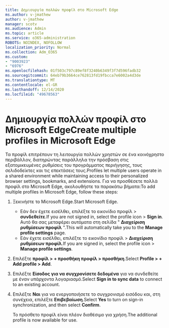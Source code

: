 ```yaml
---
title: Δημιουργία πολλών προφίλ στο Microsoft Edge
ms.author: v-jmathew
author: v-jmathew
manager: scotv
ms.audience: Admin
ms.topic: article
ms.service: o365-administration
ROBOTS: NOINDEX, NOFOLLOW
localization_priority: Normal
ms.collection: Adm_O365
ms.custom:
- "9003923"
- "6976"
ms.openlocfilehash: 01f503c797c89ef8f3240b6349f3f7d596fadb32
ms.sourcegitcommit: 64eb79b3664ce762813fd19fbcca7e6002a4d3de
ms.translationtype: MT
ms.contentlocale: el-GR
ms.lasthandoff: 12/14/2020
ms.locfileid: "49678563"
---
```

# <a name="create-multiple-profiles-in-microsoft-edge"></a><span data-ttu-id="18eeb-102">Δημιουργία πολλών προφίλ στο Microsoft Edge</span><span class="sxs-lookup"><span data-stu-id="18eeb-102">Create multiple profiles in Microsoft Edge</span></span>

<span data-ttu-id="18eeb-103">Τα προφίλ επιτρέπουν τη λειτουργία πολλών χρηστών σε ένα κοινόχρηστο περιβάλλον, διατηρώντας παράλληλα την πρόσβαση στις εξατομικευμένες ρυθμίσεις του προγράμματος περιήγησης, τους σελιδοδείκτες και τις επεκτάσεις τους.</span><span class="sxs-lookup"><span data-stu-id="18eeb-103">Profiles let multiple users operate in a shared environment while maintaining access to their personalized browser settings, bookmarks, and extensions.</span></span> <span data-ttu-id="18eeb-104">Για να προσθέσετε πολλά προφίλ στο Microsoft Edge, ακολουθήστε τα παρακάτω βήματα:</span><span class="sxs-lookup"><span data-stu-id="18eeb-104">To add multiple profiles in Microsoft Edge, follow these steps:</span></span>

1. <span data-ttu-id="18eeb-105">Ξεκινήστε το Microsoft Edge.</span><span class="sxs-lookup"><span data-stu-id="18eeb-105">Start Microsoft Edge.</span></span>
    - <span data-ttu-id="18eeb-106">Εάν δεν έχετε εισέλθει, επιλέξτε το εικονίδιο προφίλ > **συνδεθείτε**.</span><span class="sxs-lookup"><span data-stu-id="18eeb-106">If you are not signed in, select the profile icon > **Sign in**.</span></span> <span data-ttu-id="18eeb-107">Αυτό θα σας μεταφέρει αυτόματα στη σελίδα " **Διαχείριση ρυθμίσεων προφίλ** ".</span><span class="sxs-lookup"><span data-stu-id="18eeb-107">This will automatically take you to the **Manage profile settings** page.</span></span>
    - <span data-ttu-id="18eeb-108">Εάν έχετε εισέλθει, επιλέξτε το εικονίδιο προφίλ > **Διαχείριση ρυθμίσεων προφίλ**.</span><span class="sxs-lookup"><span data-stu-id="18eeb-108">If you are signed in, select the profile icon > **Manage profile settings**.</span></span>
2. <span data-ttu-id="18eeb-109">Επιλέξτε **προφίλ > + προσθήκη προφίλ > προσθήκη**.</span><span class="sxs-lookup"><span data-stu-id="18eeb-109">Select **Profile > + Add profile > Add**.</span></span>
3. <span data-ttu-id="18eeb-110">Επιλέξτε **Είσοδος για να συγχρονίσετε δεδομένα** για να συνδεθείτε με έναν υπάρχοντα λογαριασμό.</span><span class="sxs-lookup"><span data-stu-id="18eeb-110">Select **Sign in to sync data** to connect to an existing account.</span></span>
4. <span data-ttu-id="18eeb-111">Επιλέξτε **Ναι** για να ενεργοποιήσετε το συγχρονισμό εισόδου και, στη συνέχεια, επιλέξτε **Επιβεβαίωση**.</span><span class="sxs-lookup"><span data-stu-id="18eeb-111">Select **Yes** to turn on sign-in synchronization, and then select **Confirm**.</span></span>

    <span data-ttu-id="18eeb-112">Το πρόσθετο προφίλ είναι πλέον διαθέσιμο για χρήση.</span><span class="sxs-lookup"><span data-stu-id="18eeb-112">The additional profile is now available for use.</span></span>
